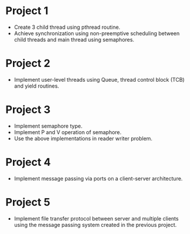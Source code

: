 # Project 1 
* Create 3 child thread using pthread routine.
* Achieve synchronization using non-preemptive scheduling between child threads and main thread using semaphores.

# Project 2 
* Implement user-level threads using Queue, thread control block (TCB) and yield routines.

# Project 3
* Implement semaphore type.
* Implement P and V operation of semaphore.
* Use the above implementations in reader writer problem.

# Project 4
* Implement message passing via ports on a client-server architecture. 

# Project 5
* Implement file transfer protocol between server and multiple clients using the message passing system created in the previous project.